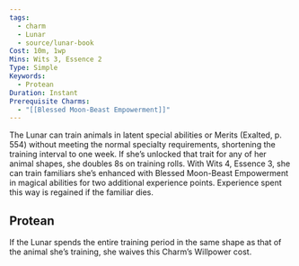 ```yaml
---
tags:
  - charm
  - Lunar
  - source/lunar-book
Cost: 10m, 1wp
Mins: Wits 3, Essence 2
Type: Simple
Keywords:
  - Protean
Duration: Instant
Prerequisite Charms:
  - "[[Blessed Moon-Beast Empowerment]]"
---
```

The Lunar can train animals in latent special abilities or Merits (Exalted, p. 554) without meeting the normal specialty requirements, shortening the training interval to one week. If she’s unlocked that trait for any of her animal shapes, she doubles 8s on training rolls. With Wits 4, Essence 3, she can train familiars she’s enhanced with Blessed Moon-Beast Empowerment in magical abilities for two additional experience points. Experience spent this way is regained if the familiar dies. 
## Protean 

If the Lunar spends the entire training period in the same shape as that of the animal she’s training, she waives this Charm’s Willpower cost.